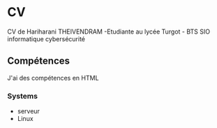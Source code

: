 # CV
CV de Hariharani THEIVENDRAM -Etudiante au lycée Turgot - BTS SIO informatique cybersécurité
## Compétences
J'ai des compétences en HTML
### Systems
- serveur
- Linux
